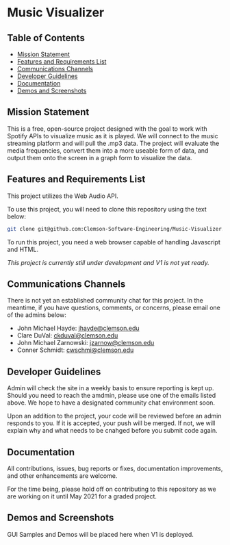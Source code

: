 # Music Visualizer

## Table of Contents
- [Mission Statement](#mission-statement)
- [Features and Requirements List](#features-and-requirements-list)
- [Communications Channels](#communications-channels)
- [Developer Guidelines](#developer-guidelines)
- [Documentation](#documentation)
- [Demos and Screenshots](#demos-and-screenshots)

## Mission Statement
This is a free, open-source project designed with the goal to work with Spotify APIs to visualize music as it is played. We will connect to the music streaming platform and will pull the .mp3 data. The project will evaluate the media frequencies, convert them into a more useable form of data, and output them onto the screen in a graph form to visualize the data. 

## Features and Requirements List
This project utilizes the Web Audio API. 

To use this project, you will need to clone this repository using the text below: 

```sh
git clone git@github.com:Clemson-Software-Engineering/Music-Visualizer.git
```

To run this project, you need a web browser capable of handling Javascript and HTML.   

*This project is currently still under development and V1 is not yet ready.*

## Communications Channels
There is not yet an established community chat for this project. In the meantime, if you have questions, comments, or concerns, please email one of the admins below: 
- John Michael Hayde: jhayde@clemson.edu
- Clare DuVal: ckduval@clemson.edu
- John Michael Zarnowski: jzarnow@clemson.edu
- Conner Schmidt: cwschmi@clemson.edu

## Developer Guidelines
Admin will check the site in a weekly basis to ensure reporting is kept up. Should you need to reach the amdmin, please use one of the emails listed above. We hope to have a designated community chat environment soon.  
  
Upon an addition to the project, your code will be reviewed before an admin responds to you. If it is accepted, your push will be merged. If not, we will explain why and what needs to be cnahged before you submit code again.

## Documentation
All contributions, issues, bug reports or fixes, documentation improvements, and other enhancements are welcome. 

For the time being, please hold off on contributing to this repository as we are working on it until May 2021 for a graded project. 

## Demos and Screenshots
GUI Samples and Demos will be placed here when V1 is deployed.
